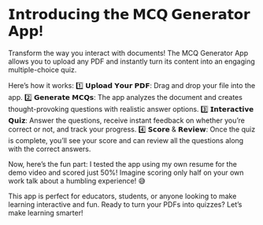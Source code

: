 # 𝗜𝗻𝘁𝗿𝗼𝗱𝘂𝗰𝗶𝗻𝗴 𝘁𝗵𝗲 𝗠𝗖𝗤 𝗚𝗲𝗻𝗲𝗿𝗮𝘁𝗼𝗿 𝗔𝗽𝗽!

Transform the way you interact with documents! The MCQ Generator App allows you to upload any PDF and instantly turn its content into an engaging multiple-choice quiz.

Here’s how it works:
1️⃣ 𝗨𝗽𝗹𝗼𝗮𝗱 𝗬𝗼𝘂𝗿 𝗣𝗗𝗙: Drag and drop your file into the app.
2️⃣ 𝗚𝗲𝗻𝗲𝗿𝗮𝘁𝗲 𝗠𝗖𝗤𝘀: The app analyzes the document and creates thought-provoking questions with realistic answer options.
3️⃣ 𝗜𝗻𝘁𝗲𝗿𝗮𝗰𝘁𝗶𝘃𝗲 𝗤𝘂𝗶𝘇: Answer the questions, receive instant feedback on whether you’re correct or not, and track your progress.
4️⃣ 𝗦𝗰𝗼𝗿𝗲 & 𝗥𝗲𝘃𝗶𝗲𝘄: Once the quiz is complete, you’ll see your score and can review all the questions along with the correct answers.

Now, here’s the fun part: I tested the app using my own resume for the demo video and scored just 50%! Imagine scoring only half on your own work talk about a humbling experience! 😅

This app is perfect for educators, students, or anyone looking to make learning interactive and fun. Ready to turn your PDFs into quizzes? Let’s make learning smarter!
